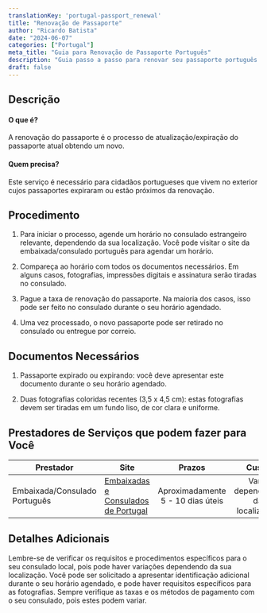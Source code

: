 ```yaml
---
translationKey: 'portugal-passport_renewal'
title: "Renovação de Passaporte"
author: "Ricardo Batista"
date: "2024-06-07"
categories: ["Portugal"]
meta_title: "Guia para Renovação de Passaporte Português"
description: "Guia passo a passo para renovar seu passaporte português."
draft: false
---
```


## Descrição
#### O que é?
A renovação do passaporte é o processo de atualização/expiração do passaporte atual obtendo um novo.

#### Quem precisa?
Este serviço é necessário para cidadãos portugueses que vivem no exterior cujos passaportes expiraram ou estão próximos da renovação.

## Procedimento

1. Para iniciar o processo, agende um horário no consulado estrangeiro relevante, dependendo da sua localização. Você pode visitar o site da embaixada/consulado português para agendar um horário.

2. Compareça ao horário com todos os documentos necessários. Em alguns casos, fotografias, impressões digitais e assinatura serão tiradas no consulado.

3. Pague a taxa de renovação do passaporte. Na maioria dos casos, isso pode ser feito no consulado durante o seu horário agendado.

4. Uma vez processado, o novo passaporte pode ser retirado no consulado ou entregue por correio.

## Documentos Necessários

1. Passaporte expirado ou expirando: você deve apresentar este documento durante o seu horário agendado.

2. Duas fotografias coloridas recentes (3,5 x 4,5 cm): estas fotografias devem ser tiradas em um fundo liso, de cor clara e uniforme.

## Prestadores de Serviços que podem fazer para Você

| Prestador       |       Site       |     Prazos    |       Custo        |
| --------------- | ---------------- |  :----------: | :----------------: |
| Embaixada/Consulado Português |  [Embaixadas e Consulados de Portugal](https://www.portaldascomunidades.mne.gov.pt/pt/rede-consular/portugal-no-estrangeiro)    |      Aproximadamente 5 - 10 dias úteis      |        Varia dependendo da localização       |

## Detalhes Adicionais
Lembre-se de verificar os requisitos e procedimentos específicos para o seu consulado local, pois pode haver variações dependendo da sua localização. Você pode ser solicitado a apresentar identificação adicional durante o seu horário agendado, e pode haver requisitos específicos para as fotografias. Sempre verifique as taxas e os métodos de pagamento com o seu consulado, pois estes podem variar.